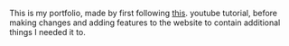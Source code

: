 This is my portfolio, made by first following [this](https://www.youtube.com/watch?v=FTH6Dn3AyIQ). youtube tutorial, before making changes and adding features to the website to contain additional things I needed it to.
